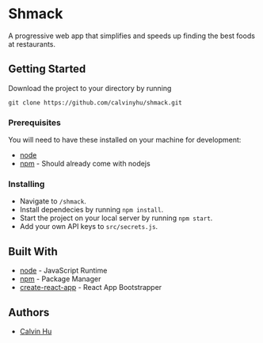 # Shmack

A progressive web app that simplifies and speeds up finding the best foods at restaurants.

## Getting Started

Download the project to your directory by running

```
git clone https://github.com/calvinyhu/shmack.git
```

### Prerequisites

You will need to have these installed on your machine for development:

- [node](https://nodejs.org/en/)
- [npm](https://www.npmjs.com/get-npm) - Should already come with nodejs

### Installing

- Navigate to `/shmack`.
- Install dependecies by running `npm install`.
- Start the project on your local server by running `npm start`.
- Add your own API keys to `src/secrets.js`.

## Built With

- [node](https://nodejs.org/en/) - JavaScript Runtime
- [npm](https://docs.npmjs.com/) - Package Manager
- [create-react-app](https://github.com/facebookincubator/create-react-app) - React App Bootstrapper

## Authors

- [Calvin Hu](https://github.com/calvinyhu)

